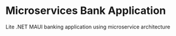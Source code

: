 # Microservices Bank Application
Lite .NET MAUI banking application using microservice architecture
